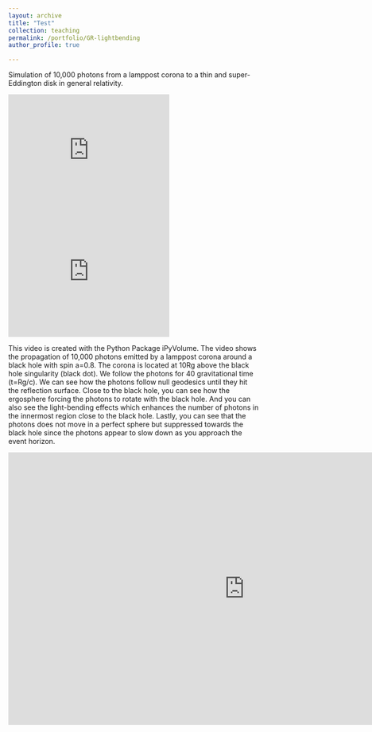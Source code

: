 ```yaml
---
layout: archive
title: "Test"
collection: teaching
permalink: /portfolio/GR-lightbending
author_profile: true

---
```

Simulation of 10,000 photons from a lamppost corona to a thin and super-Eddington disk in general relativity. 
<iframe width="324" height="244" src="https://www.youtube.com/embed/RYWbcVQG_Ww" title="Simulation of 10,000 Photons from a Lamppost Corona to a Thin Disk in General Relativity." frameborder="0" allow="accelerometer; autoplay; clipboard-write; encrypted-media; gyroscope; picture-in-picture" allowfullscreen></iframe>
<iframe width="324" height="244" src="https://www.youtube.com/embed/BFdu8k88fXs" title="Simulation of 10,000 Photons from a Lamppost Corona to a Super-Eddington Disk in General Relativity" frameborder="0" allow="accelerometer; autoplay; clipboard-write; encrypted-media; gyroscope; picture-in-picture" allowfullscreen></iframe>

















This video is created with the Python Package iPyVolume. 
The video shows the propagation of 10,000 photons emitted by a lamppost corona around a black hole with spin a=0.8. The corona is located at 10Rg above the black hole singularity (black dot). We follow the photons for 40 gravitational time (t=Rg/c).
We can see how the photons follow null geodesics until they hit the reflection surface. Close to the black hole, you can see how the ergosphere forcing the photons to rotate with the black hole. And you can also see the light-bending effects which enhances the number of photons in the innermost region close to the black hole. Lastly, you can see that the photons does not move in a perfect sphere but suppressed towards the black hole since the photons appear to slow down as you approach the event horizon.



<iframe width="950" height="548" src="https://www.youtube.com/embed/BFdu8k88fXs" title="Simulation of 10,000 Photons from a Lamppost Corona to a Super-Eddington Disk in General Relativity" frameborder="0" allow="accelerometer; autoplay; clipboard-write; encrypted-media; gyroscope; picture-in-picture"></iframe>
